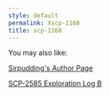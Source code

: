 ```yaml
---
style: default
permalink: Xscp-1168
title: scp-1168
---
```

You may also like:

[Sirpudding's Author Page](http://scp-wiki.net/sirpudding-s-author-page)

[SCP-2585 Exploration Log B](http://scp-wiki.net/scp-2585-exploration-log-b)
